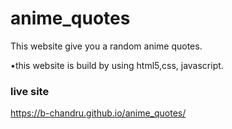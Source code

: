 # anime_quotes

This website give you a random anime quotes.

•this website is build by using html5,css, javascript.


### live site
https://b-chandru.github.io/anime_quotes/
